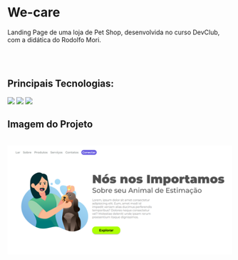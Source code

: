 # We-care
<p>Landing Page de uma loja de Pet Shop, desenvolvida no curso DevClub, com a didática do Rodolfo Mori.</p>
<br>
<br>
<h2>Principais Tecnologias:</h2>
<img src="https://img.shields.io/badge/CSS3-1572B6?style=for-the-badge&logo=css3&logoColor=white" />
<img margi="30 20" src="https://img.shields.io/badge/HTML5-E34F26?style=for-the-badge&logo=html5&logoColor=white" />
<img margi="30 20" src="https://img.shields.io/badge/JavaScript-F7DF1E?style=for-the-badge&logo=javascript&logoColor=black" />
<br>
<h2>Imagem do Projeto</h2>
<br>
<img margin="40 30" src="https://raw.githubusercontent.com/kreby4555/We-care/5cffb82ea006960ad28170750ba6cfd3966c6f16/img/nos%20nos%20importamos.png" />
